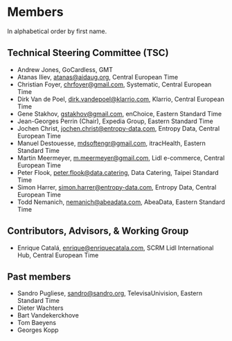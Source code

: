 # Members

In alphabetical order by first name.

## Technical Steering Committee (TSC)
- Andrew Jones, GoCardless, GMT
- Atanas Iliev, atanas@aidaug.org, Central European Time
- Christian Foyer, chrfoyer@gmail.com, Systematic, Central European Time
- Dirk Van de Poel, dirk.vandepoel@klarrio.com, Klarrio, Central European Time
- Gene Stakhov, gstakhov@gmail.com, enChoice, Eastern Standard Time
- Jean-Georges Perrin (Chair), Expedia Group, Eastern Standard Time
- Jochen Christ, jochen.christ@entropy-data.com, Entropy Data, Central European Time
- Manuel Destouesse, mdsoftengr@gmail.com, itracHealth, Eastern Standard Time
- Martin Meermeyer, m.meermeyer@gmail.com, Lidl e-commerce, Central European Time
- Peter Flook, peter.flook@data.catering, Data Catering, Taipei Standard Time
- Simon Harrer, simon.harrer@entropy-data.com, Entropy Data, Central European Time
- Todd Nemanich, nemanich@abeadata.com, AbeaData, Eastern Standard Time

## Contributors, Advisors, & Working Group
- Enrique Catalá, enrique@enriquecatala.com, SCRM Lidl International Hub, Central European Time

## Past members
- Sandro Pugliese, sandro@sandro.org, TelevisaUnivision, Eastern Standard Time 
- Dieter Wachters
- Bart Vandekerckhove
- Tom Baeyens
- Georges Kopp 
